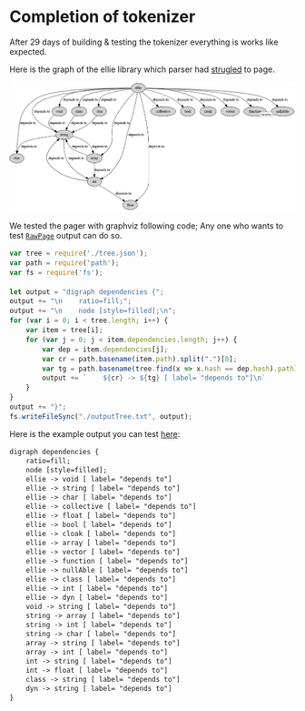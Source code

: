 # Completion of tokenizer

After 29 days of building & testing the tokenizer everything is works like expected. 

Here is the graph of the ellie library which parser had [strugled](https://github.com/behemehal/Ellie-Language/issues/54) to page.

![graph](https://raw.githubusercontent.com/behemehal/EllieBlog/main/img/graph.png)

We tested the pager with graphviz following code; Any one who wants to test [`RawPage`](https://github.com/behemehal/Ellie-Language/blob/0097a72087ca7afda940916f1071f5483c91e273/tokenizer/src/tokenizer.rs#L80) output can do so.

```js
var tree = require('./tree.json');
var path = require('path');
var fs = require('fs');

let output = "digraph dependencies {";
output += "\n    ratio=fill;";
output += "\n    node [style=filled];\n";
for (var i = 0; i < tree.length; i++) {
    var item = tree[i];
    for (var j = 0; j < item.dependencies.length; j++) {
        var dep = item.dependencies[j];
        var cr = path.basename(item.path).split(".")[0];
        var tg = path.basename(tree.find(x => x.hash == dep.hash).path).split(".")[0];
        output += `    ${cr} -> ${tg} [ label= "depends to"]\n`
    }
}
output += "}";
fs.writeFileSync("./outputTree.txt", output);
```

Here is the example output you can test [here](http://webgraphviz.com/):

```
digraph dependencies {
    ratio=fill;
    node [style=filled];
    ellie -> void [ label= "depends to"]
    ellie -> string [ label= "depends to"]
    ellie -> char [ label= "depends to"]
    ellie -> collective [ label= "depends to"]
    ellie -> float [ label= "depends to"]
    ellie -> bool [ label= "depends to"]
    ellie -> cloak [ label= "depends to"]
    ellie -> array [ label= "depends to"]
    ellie -> vector [ label= "depends to"]
    ellie -> function [ label= "depends to"]
    ellie -> nullAble [ label= "depends to"]
    ellie -> class [ label= "depends to"]
    ellie -> int [ label= "depends to"]
    ellie -> dyn [ label= "depends to"]
    void -> string [ label= "depends to"]
    string -> array [ label= "depends to"]
    string -> int [ label= "depends to"]
    string -> char [ label= "depends to"]
    array -> string [ label= "depends to"]
    array -> int [ label= "depends to"]
    int -> string [ label= "depends to"]
    int -> float [ label= "depends to"]
    class -> string [ label= "depends to"]
    dyn -> string [ label= "depends to"]
}
```
